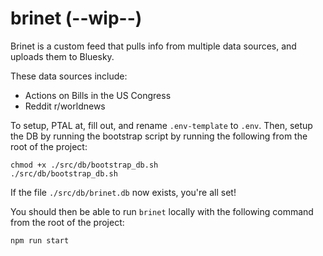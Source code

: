 # brinet (--wip--)
Brinet is a custom feed that pulls info from multiple data sources, and uploads them to Bluesky.

These data sources include:
- Actions on Bills in the US Congress
- Reddit r/worldnews

To setup, PTAL at, fill out, and rename `.env-template` to `.env`.
Then, setup the DB by running the bootstrap script by running the following from the root of the project:
```
chmod +x ./src/db/bootstrap_db.sh
./src/db/bootstrap_db.sh
```
If the file `./src/db/brinet.db` now exists, you're all set!

You should then be able to run `brinet` locally with the following command from the root of the project:
```
npm run start
```
